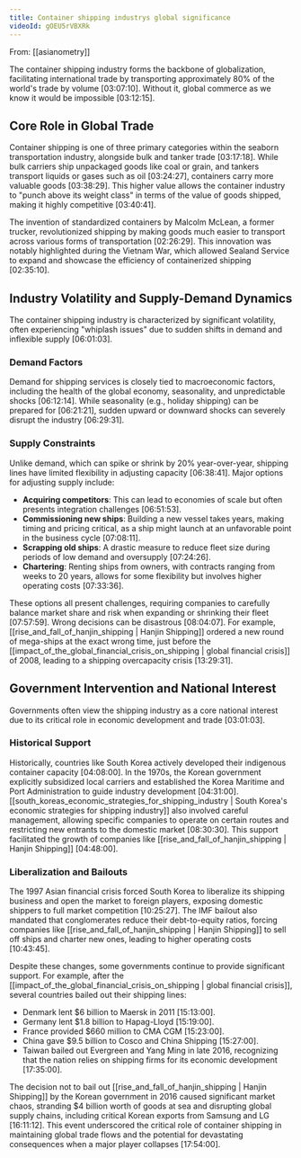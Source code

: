```yaml
---
title: Container shipping industrys global significance
videoId: gOEU5rVBXRk
---
```


From: [[asianometry]] <br/> 

The container shipping industry forms the backbone of globalization, facilitating international trade by transporting approximately 80% of the world's trade by volume <a class="yt-timestamp" data-t="03:07:10">[03:07:10]</a>. Without it, global commerce as we know it would be impossible <a class="yt-timestamp" data-t="03:12:15">[03:12:15]</a>.

## Core Role in Global Trade

Container shipping is one of three primary categories within the seaborn transportation industry, alongside bulk and tanker trade <a class="yt-timestamp" data-t="03:17:18">[03:17:18]</a>. While bulk carriers ship unpackaged goods like coal or grain, and tankers transport liquids or gases such as oil <a class="yt-timestamp" data-t="03:24:27">[03:24:27]</a>, containers carry more valuable goods <a class="yt-timestamp" data-t="03:38:29">[03:38:29]</a>. This higher value allows the container industry to "punch above its weight class" in terms of the value of goods shipped, making it highly competitive <a class="yt-timestamp" data-t="03:40:41">[03:40:41]</a>.

The invention of standardized containers by Malcolm McLean, a former trucker, revolutionized shipping by making goods much easier to transport across various forms of transportation <a class="yt-timestamp" data-t="02:26:29">[02:26:29]</a>. This innovation was notably highlighted during the Vietnam War, which allowed Sealand Service to expand and showcase the efficiency of containerized shipping <a class="yt-timestamp" data-t="02:35:10">[02:35:10]</a>.

## Industry Volatility and Supply-Demand Dynamics

The container shipping industry is characterized by significant volatility, often experiencing "whiplash issues" due to sudden shifts in demand and inflexible supply <a class="yt-timestamp" data-t="06:01:03">[06:01:03]</a>.

### Demand Factors
Demand for shipping services is closely tied to macroeconomic factors, including the health of the global economy, seasonality, and unpredictable shocks <a class="yt-timestamp" data-t="06:12:14">[06:12:14]</a>. While seasonality (e.g., holiday shipping) can be prepared for <a class="yt-timestamp" data-t="06:21:21">[06:21:21]</a>, sudden upward or downward shocks can severely disrupt the industry <a class="yt-timestamp" data-t="06:29:31">[06:29:31]</a>.

### Supply Constraints
Unlike demand, which can spike or shrink by 20% year-over-year, shipping lines have limited flexibility in adjusting capacity <a class="yt-timestamp" data-t="06:38:41">[06:38:41]</a>. Major options for adjusting supply include:
*   **Acquiring competitors**: This can lead to economies of scale but often presents integration challenges <a class="yt-timestamp" data-t="06:51:53">[06:51:53]</a>.
*   **Commissioning new ships**: Building a new vessel takes years, making timing and pricing critical, as a ship might launch at an unfavorable point in the business cycle <a class="yt-timestamp" data-t="07:08:11">[07:08:11]</a>.
*   **Scrapping old ships**: A drastic measure to reduce fleet size during periods of low demand and oversupply <a class="yt-timestamp" data-t="07:24:26">[07:24:26]</a>.
*   **Chartering**: Renting ships from owners, with contracts ranging from weeks to 20 years, allows for some flexibility but involves higher operating costs <a class="yt-timestamp" data-t="07:33:36">[07:33:36]</a>.

These options all present challenges, requiring companies to carefully balance market share and risk when expanding or shrinking their fleet <a class="yt-timestamp" data-t="07:57:59">[07:57:59]</a>. Wrong decisions can be disastrous <a class="yt-timestamp" data-t="08:04:07">[08:04:07]</a>. For example, [[rise_and_fall_of_hanjin_shipping | Hanjin Shipping]] ordered a new round of mega-ships at the exact wrong time, just before the [[impact_of_the_global_financial_crisis_on_shipping | global financial crisis]] of 2008, leading to a shipping overcapacity crisis <a class="yt-timestamp" data-t="13:29:31">[13:29:31]</a>.

## Government Intervention and National Interest

Governments often view the shipping industry as a core national interest due to its critical role in economic development and trade <a class="yt-timestamp" data-t="03:01:03">[03:01:03]</a>.

### Historical Support
Historically, countries like South Korea actively developed their indigenous container capacity <a class="yt-timestamp" data-t="04:08:00">[04:08:00]</a>. In the 1970s, the Korean government explicitly subsidized local carriers and established the Korea Maritime and Port Administration to guide industry development <a class="yt-timestamp" data-t="04:31:00">[04:31:00]</a>. [[south_koreas_economic_strategies_for_shipping_industry | South Korea's economic strategies for shipping industry]] also involved careful management, allowing specific companies to operate on certain routes and restricting new entrants to the domestic market <a class="yt-timestamp" data-t="08:30:30">[08:30:30]</a>. This support facilitated the growth of companies like [[rise_and_fall_of_hanjin_shipping | Hanjin Shipping]] <a class="yt-timestamp" data-t="04:48:00">[04:48:00]</a>.

### Liberalization and Bailouts
The 1997 Asian financial crisis forced South Korea to liberalize its shipping business and open the market to foreign players, exposing domestic shippers to full market competition <a class="yt-timestamp" data-t="10:25:27">[10:25:27]</a>. The IMF bailout also mandated that conglomerates reduce their debt-to-equity ratios, forcing companies like [[rise_and_fall_of_hanjin_shipping | Hanjin Shipping]] to sell off ships and charter new ones, leading to higher operating costs <a class="yt-timestamp" data-t="10:43:45">[10:43:45]</a>.

Despite these changes, some governments continue to provide significant support. For example, after the [[impact_of_the_global_financial_crisis_on_shipping | global financial crisis]], several countries bailed out their shipping lines:
*   Denmark lent $6 billion to Maersk in 2011 <a class="yt-timestamp" data-t="15:13:00">[15:13:00]</a>.
*   Germany lent $1.8 billion to Hapag-Lloyd <a class="yt-timestamp" data-t="15:19:00">[15:19:00]</a>.
*   France provided $660 million to CMA CGM <a class="yt-timestamp" data-t="15:23:00">[15:23:00]</a>.
*   China gave $9.5 billion to Cosco and China Shipping <a class="yt-timestamp" data-t="15:27:00">[15:27:00]</a>.
*   Taiwan bailed out Evergreen and Yang Ming in late 2016, recognizing that the nation relies on shipping firms for its economic development <a class="yt-timestamp" data-t="17:35:00">[17:35:00]</a>.

The decision not to bail out [[rise_and_fall_of_hanjin_shipping | Hanjin Shipping]] by the Korean government in 2016 caused significant market chaos, stranding $4 billion worth of goods at sea and disrupting global supply chains, including critical Korean exports from Samsung and LG <a class="yt-timestamp" data-t="16:11:12">[16:11:12]</a>. This event underscored the critical role of container shipping in maintaining global trade flows and the potential for devastating consequences when a major player collapses <a class="yt-timestamp" data-t="17:54:00">[17:54:00]</a>.